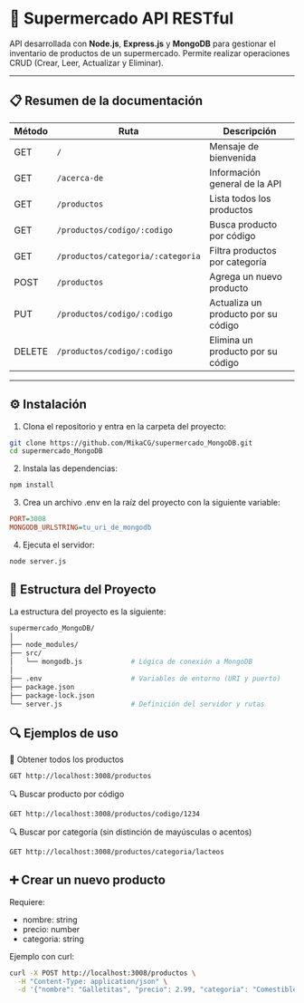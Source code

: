 # 🛒 Supermercado API RESTful

API desarrollada con **Node.js**, **Express.js** y **MongoDB** para gestionar el inventario de productos de un supermercado. Permite realizar operaciones CRUD (Crear, Leer, Actualizar y Eliminar).

---

## 📋 Resumen de la documentación

| Método | Ruta                           | Descripción                                |
|--------|--------------------------------|--------------------------------------------|
| GET    | `/`                            | Mensaje de bienvenida                      |
| GET    | `/acerca-de`                   | Información general de la API              |
| GET    | `/productos`                   | Lista todos los productos                  |
| GET    | `/productos/codigo/:codigo`    | Busca producto por código                  |
| GET    | `/productos/categoria/:categoria` | Filtra productos por categoría          |
| POST   | `/productos`                   | Agrega un nuevo producto                   |
| PUT    | `/productos/codigo/:codigo`    | Actualiza un producto por su código        |
| DELETE | `/productos/codigo/:codigo`    | Elimina un producto por su código          |

---

## ⚙️ Instalación

1. Clona el repositorio y entra en la carpeta del proyecto:

```bash
git clone https://github.com/MikaCG/supermercado_MongoDB.git
cd supermercado_MongoDB
```
2. Instala las dependencias:

```bash
npm install
```

3. Crea un archivo .env en la raíz del proyecto con la siguiente variable:
```ini
PORT=3008
MONGODB_URLSTRING=tu_uri_de_mongodb
```

4. Ejecuta el servidor:
```bash
node server.js
```

## 📁 Estructura del Proyecto
La estructura del proyecto es la siguiente:
```bash
supermercado_MongoDB/
│
├── node_modules/
├── src/
│   └── mongodb.js            # Lógica de conexión a MongoDB
│
├── .env                      # Variables de entorno (URI y puerto)
├── package.json
├── package-lock.json
└── server.js                 # Definición del servidor y rutas
```

## 🔍 Ejemplos de uso
🧾 Obtener todos los productos
```bash
GET http://localhost:3008/productos
```

🔍 Buscar producto por código
```bash
GET http://localhost:3008/productos/codigo/1234
```

🔍 Buscar por categoría (sin distinción de mayúsculas o acentos)
```bash
GET http://localhost:3008/productos/categoria/lacteos
```

## ➕ Crear un nuevo producto
Requiere:
* nombre: string
* precio: number
* categoria: string

Ejemplo con curl:
```bash
curl -X POST http://localhost:3008/productos \
  -H "Content-Type: application/json" \
  -d '{"nombre": "Galletitas", "precio": 2.99, "categoria": "Comestible"}'
```
